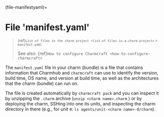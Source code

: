 (file-manifestyaml)=
# File 'manifest.yaml'

> <small> {ref}`List of files in the charm project <list-of-files-in-a-charm-project>` > `manifest.yaml` </small>
>
> See also: {ref}`How to configure Charmcraft <how-to-configure-charmcraft>`

The `manifest.yaml` file in your charm (bundle) is a file that contains information that Charmhub and `charmcraft` can use to identify the version, build time, OS name, and version at build time, as well as the architectures that the charm (bundle) can run on. 

The file is created automatically by `charmcraft pack` and you can inspect it by unzipping the `.charm` archive (`unzip <charm name>.charm` ) or by deploying the charm, SSHing into one its units, and inspecting the charm directory in there (e.g., for unit `0`: `ls agents/unit-<charm name>-0/charm`).
